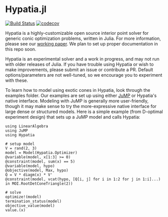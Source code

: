 # Hypatia.jl

[![Build Status](https://travis-ci.com/chriscoey/Hypatia.jl.svg?branch=master)](https://travis-ci.com/chriscoey/Hypatia.jl)
[![codecov](https://codecov.io/gh/chriscoey/Hypatia.jl/branch/master/graph/badge.svg)](https://codecov.io/gh/chriscoey/Hypatia.jl)

Hypatia is a highly-customizable open source interior point solver for generic conic optimization problems, written in Julia.
For more information, please see our [working paper](https://arxiv.org/abs/2005.01136).
We plan to set up proper documentation in this repo soon.

Hypatia is an experimental solver and a work in progress, and may not run with older releases of Julia.
If you have trouble using Hypatia or wish to make improvements, please submit an issue or contribute a PR.
Default options/parameters are not well-tuned, so we encourage you to experiment with these.

To learn how to model using exotic cones in Hypatia, look through the examples folder.
Our examples are set up using either [JuMP](https://github.com/jump-dev/JuMP.jl) or Hypatia's native interface.
Modeling with JuMP is generally more user-friendly, though it may make sense to try the more-expressive native interface for large dense or structured models.
Here is a simple example (from D-optimal experiment design) that sets up a JuMP model and calls Hypatia:
```
using LinearAlgebra
using JuMP
using Hypatia

# setup model
V = rand(2, 3)
model = Model(Hypatia.Optimizer)
@variable(model, x[1:3] >= 0)
@constraint(model, sum(x) == 5)
@variable(model, hypo)
@objective(model, Max, hypo)
Q = V * diagm(x) * V'
@constraint(model, vcat(hypo, [Q[i, j] for i in 1:2 for j in 1:i]...) in MOI.RootDetConeTriangle(2))

# solve
optimize!(model)
termination_status(model)
objective_value(model)
value.(x)
```
